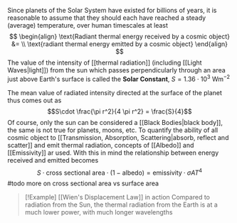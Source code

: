 Since planets of the Solar System have existed for billions of years, it is reasonable to assume that they should each have reached a steady (average) temperature, over human timescales at least $$
 \begin{align}
 \text{Radiant thermal energy received by a cosmic object} &= \\ \text{radiant thermal energy emitted by a cosmic object}
\end{align}
$$
The value of the intensity of [[thermal radiation]] (including [[Light Waves|light]]) from the sun which passes perpendicularly through an area just above Earth's surface is called the **Solar Constant**, $S=1.36\cdot 10^3\text{ Wm}^{-2}$

The mean value of radiated intensity directed at the surface of the planet thus comes out as $$S\cdot \frac{\pi r^2}{4 \pi r^2} = \frac{S}{4}$$
Of course, only the sun can be considered a [[Black Bodies|black body]], the same is not true for planets, moons, etc. To quantify the ability of all cosmic object to [[Transmission, Absorption, Scattering|absorb, reflect and scatter]] and emit thermal radiation, concepts of [[Albedo]] and [[Emissivity]] ar used. With this in mind the relationship between energy received and emitted becomes $$S \cdot \text{cross sectional area} \cdot (1-\text{albedo})=\text{emissivity} \cdot \sigma AT^4$$
#todo more on cross sectional area vs surface area

> [!Example] [[Wien's Displacement Law]] in action
> Compared to radiation from the Sun, the thermal radiation from the Earth is at a much lower power, with much longer wavelengths 
